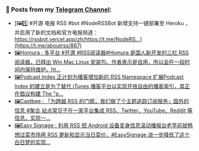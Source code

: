 ### 📰 Posts from my [Telegram Channel](https://t.me/s/aboutrss):
<!-- BLOG-POST-LIST:START -->
- [🖼1️⃣ #开源 电报 RSS #bot #NodeRSSBot 新增支持一键部署至 Heroku ，并启用了新的文档和官方电报频道：https://rssbot.vercel.app/zh/https://t.me/NodeRS...](https://t.me/aboutrss/867)
- [🖼Homura : 多平台 #开源 #RSS阅读器#Homura 是国人新开发的三栏 RSS 阅读器，已释出 Win Mac Linux 安装包。作者表示是自用，所以会在一段时间内保持维护。ht...](https://t.me/aboutrss/866)
- [🖼Podcast Index 正计划为播客增加新的 RSS Namespace 扩展Podcast Index 的建立是为了替代 iTunes 播客平台以实现开放自由的播客索引，其正在倡议构建 The "p...](https://t.me/aboutrss/865)
- [🖼Castbee : 「为跨越 RSS 的门槛，我们做了个主题追踪订阅服务」国外的信息 #聚合 站点常见于在一家平台集成 RSS、Twitter、YouTube、Reddit 等信息，实现一...](https://t.me/aboutrss/864)
- [🖼Easy Signage : 利用 RSS 把 Android 设备变身信息滚动播报台老早前就畅想过菜市场用 RSS 更新和显示当日菜价，#EasySignage 进一步降低了这个白日梦的实现...](https://t.me/aboutrss/863)
<!-- BLOG-POST-LIST:END -->

<!--
**AboutRSS/AboutRSS** is a ✨ _special_ ✨ repository because its `README.md` (this file) appears on your GitHub profile.

Here are some ideas to get you started:

- 🔭 I’m currently working on ...
- 🌱 I’m currently learning ...
- 👯 I’m looking to collaborate on ...
- 🤔 I’m looking for help with ...
- 💬 Ask me about ...
- 📫 How to reach me: ...
- 😄 Pronouns: ...
- ⚡ Fun fact: ...
-->
